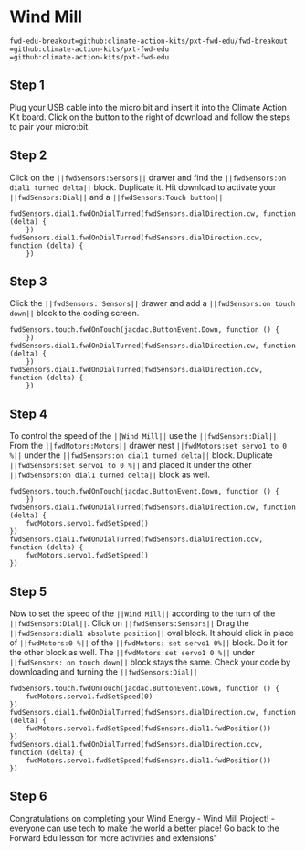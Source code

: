 # Wind Mill 
```package
fwd-edu-breakout=github:climate-action-kits/pxt-fwd-edu/fwd-breakout
=github:climate-action-kits/pxt-fwd-edu
=github:climate-action-kits/pxt-fwd-edu
```
## Step 1 
Plug your USB cable into the micro:bit and insert it into the 
Climate Action Kit board. Click on the button to the right of 
download and follow the steps to pair your micro:bit.


## Step 2
Click on the ``||fwdSensors:Sensors||`` drawer and find the 
``||fwdSensors:on dial1 turned delta||`` block. Duplicate it.
Hit download to activate your ``||fwdSensors:Dial||`` and a ``||fwdSensors:Touch button||`` 
```blocks
fwdSensors.dial1.fwdOnDialTurned(fwdSensors.dialDirection.cw, function (delta) {
    })
fwdSensors.dial1.fwdOnDialTurned(fwdSensors.dialDirection.ccw, function (delta) {
    })
```
## Step 3
Click the ``||fwdSensors: Sensors||`` drawer and add a 
``||fwdSensors:on touch down||`` block to the coding screen.
```blocks
fwdSensors.touch.fwdOnTouch(jacdac.ButtonEvent.Down, function () {
    })
fwdSensors.dial1.fwdOnDialTurned(fwdSensors.dialDirection.cw, function (delta) {
    })
fwdSensors.dial1.fwdOnDialTurned(fwdSensors.dialDirection.ccw, function (delta) {
    })
```

## Step 4
To control the speed of the ``||Wind Mill||`` use the ``||fwdSensors:Dial||``
From the ``||fwdMotors:Motors||`` drawer nest 
``||fwdMotors:set servo1 to 0 %||`` under the
``||fwdSensors:on dial1 turned delta||`` block. Duplicate ``||fwdSensors:set servo1 to 0 %||``
and placed it under the other ``||fwdSensors:on dial1 turned delta||`` block as well.
```blocks
fwdSensors.touch.fwdOnTouch(jacdac.ButtonEvent.Down, function () {
    })
fwdSensors.dial1.fwdOnDialTurned(fwdSensors.dialDirection.cw, function (delta) {
    fwdMotors.servo1.fwdSetSpeed()
})
fwdSensors.dial1.fwdOnDialTurned(fwdSensors.dialDirection.ccw, function (delta) {
    fwdMotors.servo1.fwdSetSpeed()
})
```
## Step 5
Now to set the speed of the ``||Wind Mill||`` according to the turn 
of the ``||fwdSensors:Dial||``. Click on ``||fwdSensors:Sensors||``
Drag the ``||fwdSensors:dial1 absolute position||`` oval block. 
It should click in place of ``||fwdMotors:0 %||`` of the ``||fwdMotors: set servo1 0%||``
block. Do it for the other block as well. The ``||fwdMotors:set servo1 0 %||``
under ``||fwdSensors: on touch down||`` block stays the same.
Check your code by downloading and turning the ``||fwdSensors:Dial||`` 
```blocks
fwdSensors.touch.fwdOnTouch(jacdac.ButtonEvent.Down, function () {
    fwdMotors.servo1.fwdSetSpeed(0)
})
fwdSensors.dial1.fwdOnDialTurned(fwdSensors.dialDirection.cw, function (delta) {
    fwdMotors.servo1.fwdSetSpeed(fwdSensors.dial1.fwdPosition())
})
fwdSensors.dial1.fwdOnDialTurned(fwdSensors.dialDirection.ccw, function (delta) {
    fwdMotors.servo1.fwdSetSpeed(fwdSensors.dial1.fwdPosition())
})
```
## Step 6
Congratulations on completing your Wind Energy - Wind Mill Project! - everyone can use tech to make the world a better place! Go back to the Forward Edu lesson for more activities and extensions"
